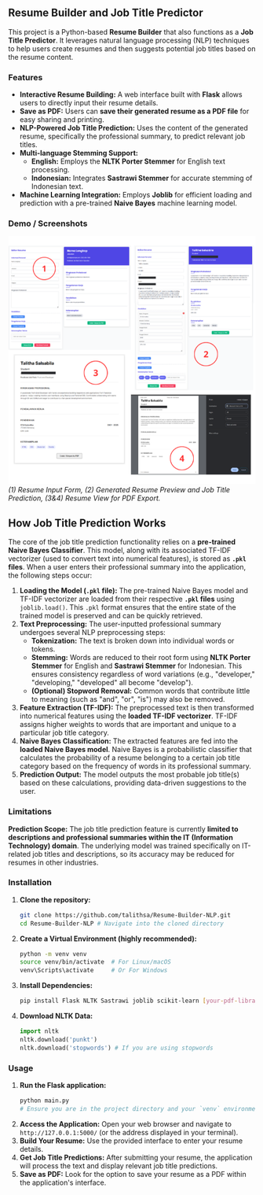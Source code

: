 ## Resume Builder and Job Title Predictor
This project is a Python-based **Resume Builder** that also functions as a **Job Title Predictor**. It leverages natural language processing (NLP) techniques to help users create resumes and then suggests potential job titles based on the resume content.

### Features
  * **Interactive Resume Building:** A web interface built with **Flask** allows users to directly input their resume details.
  * **Save as PDF:** Users can **save their generated resume as a PDF file** for easy sharing and printing.
  * **NLP-Powered Job Title Prediction:** Uses the content of the generated resume, specifically the professional summary, to predict relevant job titles.
  * **Multi-language Stemming Support:**
      * **English:** Employs the **NLTK Porter Stemmer** for English text processing.
      * **Indonesian:** Integrates **Sastrawi Stemmer** for accurate stemming of Indonesian text.
  * **Machine Learning Integration:** Employs **Joblib** for efficient loading and prediction with a pre-trained **Naive Bayes** machine learning model.

### Demo / Screenshots
![Full Demo Image](git.png)
*(1) Resume Input Form, (2) Generated Resume Preview and Job Title Prediction, (3&4) Resume View for PDF Export.*

## How Job Title Prediction Works
The core of the job title prediction functionality relies on a **pre-trained Naive Bayes Classifier**. This model, along with its associated TF-IDF vectorizer (used to convert text into numerical features), is stored as **`.pkl` files**. When a user enters their professional summary into the application, the following steps occur:
1.  **Loading the Model (`.pkl` file):** The pre-trained Naive Bayes model and TF-IDF vectorizer are loaded from their respective **`.pkl` files** using `joblib.load()`. This `.pkl` format ensures that the entire state of the trained model is preserved and can be quickly retrieved.
2.  **Text Preprocessing:** The user-inputted professional summary undergoes several NLP preprocessing steps:
      * **Tokenization:** The text is broken down into individual words or tokens.
      * **Stemming:** Words are reduced to their root form using **NLTK Porter Stemmer** for English and **Sastrawi Stemmer** for Indonesian. This ensures consistency regardless of word variations (e.g., "developer," "developing," "developed" all become "develop").
      * **(Optional) Stopword Removal:** Common words that contribute little to meaning (such as "and", "or", "is") may also be removed.
3.  **Feature Extraction (TF-IDF):** The preprocessed text is then transformed into numerical features using the **loaded TF-IDF vectorizer**. TF-IDF assigns higher weights to words that are important and unique to a particular job title category.
4.  **Naive Bayes Classification:** The extracted features are fed into the **loaded Naive Bayes model**. Naive Bayes is a probabilistic classifier that calculates the probability of a resume belonging to a certain job title category based on the frequency of words in its professional summary.
5.  **Prediction Output:** The model outputs the most probable job title(s) based on these calculations, providing data-driven suggestions to the user.
   
### Limitations
**Prediction Scope:** The job title prediction feature is currently **limited to descriptions and professional summaries within the IT (Information Technology) domain**. The underlying model was trained specifically on IT-related job titles and descriptions, so its accuracy may be reduced for resumes in other industries.

### Installation
1.  **Clone the repository:**
    ```bash
    git clone https://github.com/talithsa/Resume-Builder-NLP.git
    cd Resume-Builder-NLP # Navigate into the cloned directory
    ```
2.  **Create a Virtual Environment (highly recommended):**
    ```bash
    python -m venv venv
    source venv/bin/activate  # For Linux/macOS
    venv\Scripts\activate     # Or For Windows
    ```
3.  **Install Dependencies:**
    ```bash
    pip install Flask NLTK Sastrawi joblib scikit-learn [your-pdf-library-name] # (e.g., `xhtml2pdf`, `ReportLab`, `PyFPDF`)
    ```
4.  **Download NLTK Data:**
    ```python
    import nltk
    nltk.download('punkt')
    nltk.download('stopwords') # If you are using stopwords
    ```

### Usage
1.  **Run the Flask application:**
    ```bash
    python main.py
    # Ensure you are in the project directory and your `venv` environment is active.
    ```
2.  **Access the Application:**
    Open your web browser and navigate to `http://127.0.0.1:5000/` (or the address displayed in your terminal).
3.  **Build Your Resume:**
    Use the provided interface to enter your resume details.
4.  **Get Job Title Predictions:**
    After submitting your resume, the application will process the text and display relevant job title predictions.
5.  **Save as PDF:**
    Look for the option to save your resume as a PDF within the application's interface.
